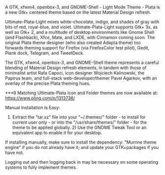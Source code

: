 A GTK, xfwm4, openbox-3, and GNOME-Shell - Light Mode Theme - Plata is a new Gtk+ centered theme based on the latest Material Design refresh.

Ultimate-Plata-Light mixes white-chocolate, indigo, and shades of gray with bits of red, royal-blue, and violet. Ultimate-Plata-Light supports Gtk+ 3x, as well as Gtk+ 2, and a multitude of desktop environments like Gnome Shell (and Flashback), Xfce, Mate, and LXDE, with Cinnamon coming soon. The original Plata theme designer (who also created Adapta theme) too forwards theming support for Firefox (via FirefoxColor test pilot), Gedit, Plank dock, Telegram, and TweetDeck.

The GTK, xfwm4, openbox-3, and GNOME-Shell theme represents a careful blending of Material Design refresh elements, in tandem with those of minimalist artist Rafa Capoci, icon designer Wojciech Kalinowski, the Papirus team, and full-stack web-developer/themer Pavel Agarkov, with an overlay of the precise Plata theming hues.


***8 Matching Ultimate-Plata Icon and Folder themes are now available at: https://www.pling.com/p/1313736/


Manual Installation Is Easy:

1) Extract the "tar.xz" file into your "~/.themes/" folder - to install for current user only - or into the "/usr/share/themes/" folder - for the theme to be applied globally. 2) Use the GNOME Tweak Tool or an equivalent app to enable it for your desktop.

If installing manually, make sure to install the dependency: "Murrine theme engine" if you do not already have it; and update your GTK+packages if you have not.

Logging out and then logging back in may be necessary on some operating systems to fully implement themes. 
